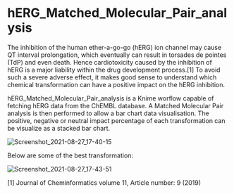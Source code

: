 # hERG_Matched_Molecular_Pair_analysis

The inhibition of the human ether-a-go-go (hERG) ion channel may cause QT interval prolongation, which eventually can result in torsades de pointes (TdP) and even death. Hence cardiotoxicity caused by the inhibition of hERG is a major liability within the drug development process.[1] To avoid such a severe adverse effect, it makes good sense to understand which chemical transformation can have a positive impact on the hERG inhibition.

hERG_Matched_Molecular_Pair_analysis is a Knime worflow capable of fetching hERG data from the ChEMBL database. A Matched Molecular Pair analysis is then performed to allow a bar chart data visualisation. The positive, negative or neutral impact percentage of each transformation can be visualize as a stacked bar chart.

![Screenshot_2021-08-27_17-40-15](https://user-images.githubusercontent.com/71086972/131153246-08fbd664-ffbb-4c81-bb92-842e07949dcc.png)

Below are some of the best transformation:

![Screenshot_2021-08-27_17-43-51](https://user-images.githubusercontent.com/71086972/131153784-87fd42b3-906e-42d9-9941-d404e5d15fc2.png)

[1] Journal of Cheminformatics volume 11, Article number: 9 (2019) 

